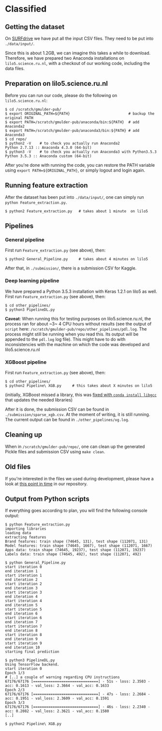 # Classified

## Getting the dataset
On [SURFdrive](https://surfdrive.surf.nl/files/index.php/s/FsdEHsJJ6oF7yiL) we
have put all the input CSV files. They need to be put into `./data/input/`.

Since this is about 1.2GB, we can imagine this takes a while to download.
Therefore, we have prepared two Anaconda installations on `lilo5.science.ru.nl`,
with a checkout of our working code, including the data files.

## Preparation on lilo5.science.ru.nl
Before you can run our code, please do the following on `lilo5.science.ru.nl`:

```
$ cd /scratch/gmulder-pub/
$ export ORIGINAL_PATH=${PATH}                           # backup the original PATH
$ export PATH=/scratch/gmulder-pub/anaconda/bin:${PATH}  # add Anaconda2
$ export PATH=/scratch/gmulder-pub/anaconda3/bin:${PATH} # add Anaconda3
$ cd repo/
$ python2 -V    # to check you actually run Anaconda2
Python 2.7.13 :: Anaconda 4.3.0 (64-bit)
$ python3 -V    # to check you actually run Anaconda3 with Python3.5.3
Python 3.5.3 :: Anaconda custom (64-bit)
```

After you're done with running the code, you can restore the PATH variable
using `export PATH=${ORIGINAL_PATH}`, or simply logout and login again.

## Running feature extraction
After the dataset has been put into `./data/input/`, one can simply run `python
Feature_extraction.py`.

```
$ python2 Feature_extraction.py   # takes about 1 minute  on lilo5

```

## Pipelines

### General pipeline

First run `Feature_extraction.py` (see above), then:

```
$ python2 General_Pipeline.py     # takes about 4 minutes on lilo5
```

After that, in `./submission/`, there is a submission CSV for Kaggle.

### Deep learning pipeline

We have prepared a Python 3.5.3 installation with Keras 1.2.1 on lilo5
as well. First run `Feature_extraction.py` (see above), then:

```
$ cd other_pipelines/
$ python3 PipelineDL.py
```

**Caveat**: When running this for testing purposes on lilo5.science.ru.nl,
the process ran for about ~3~ 4 CPU hours without results (see the output
of `script` here: `/scratch/gmulder-pub/repo/other_pipelines/pdl.log`. The
process might still be running when you read this. Its output will be
appended to the `pdl.log` log file). This might have to do with inconsistencies
with the machine on which the code was developed and lilo5.science.ru.nl

### XGBoost pipeline

First run `Feature_extraction.py` (see above), then:

```
$ cd other_pipelines/
$ python2 Pipeline\ XGB.py     # this takes about X minutes on lilo5
```

(initially, XGBoost missed a library, this was [fixed with
`conda install libgcc`](https://github.com/dmlc/xgboost/issues/1043#issuecomment-255603019)
that updates the needed libraries)

After it is done, the submission CSV can be found in `./submission/sparse_xgb.csv`.
At the moment of writing, it is still running. The current
output can be found in `./other_pipelines/xg.log`.

## Cleaning up

When in `/scratch/gmulder-pub/repo/`, one can clean up the generated Pickle
files and submission CSV using `make clean`.

## Old files

If you're interested in the files we used during development, please have
a look at [this point in time](https://github.com/RoelBouman/Classified/tree/60eb72c57a1b12fbd52c6205e56b363fd15a6780)
in our repository.

## Output from Python scripts
If everything goes according to plan, you will find the following
console output:

```
$ python Feature_extraction.py 
importing libraries
loading data
extracting features
Brand features: train shape (74645, 131), test shape (112071, 131)
Model features: train shape (74645, 1667), test shape (112071, 1667)
Apps data: train shape (74645, 19237), test shape (112071, 19237)
Labels data: train shape (74645, 492), test shape (112071, 492)
```

```
$ python General_Pipeline.py 
start iteration 0
end iteration 1
start iteration 1
end iteration 2
start iteration 2
end iteration 3
start iteration 3
end iteration 4
start iteration 4
end iteration 5
start iteration 5
end iteration 6
start iteration 6
end iteration 7
start iteration 7
end iteration 8
start iteration 8
end iteration 9
start iteration 9
end iteration 10
starting final prediction
```

```
$ python3 PipelineDL.py
Using TensorFlow backend.
start iteration 0
Epoch 1/3
# [..] a couple of warning regarding CPU instructions
67176/67176 [==============================] - 51s - loss: 2.3503 - acc: 0.1613 - val_loss: 2.3664 - val_acc: 0.1633  
Epoch 2/3
67176/67176 [==============================] - 47s - loss: 2.2684 - acc: 0.1951 - val_loss: 2.3609 - val_acc: 0.1591
Epoch 3/3
67176/67176 [==============================] - 46s - loss: 2.2340 - acc: 0.2082 - val_loss: 2.3621 - val_acc: 0.1580
[..]
```

```
$ python2 Pipeline\ XGB.py

```
